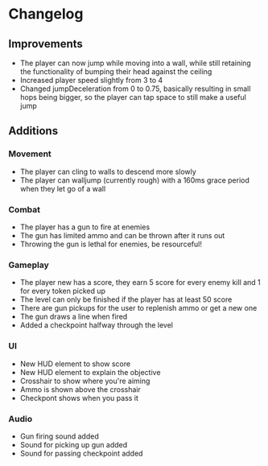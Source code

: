 # Changelog

## Improvements

- The player can now jump while moving into a wall, while still retaining the functionality of bumping their head against the ceiling 
- Increased player speed slightly from 3 to 4 
- Changed jumpDeceleration from 0 to 0.75, basically resulting in small hops being bigger, so the player can tap space to still make a useful jump 

## Additions

### Movement

- The player can cling to walls to descend more slowly
- The player can walljump (currently rough) with a 160ms grace period when they let go of a wall

### Combat

- The player has a gun to fire at enemies
- The gun has limited ammo and can be thrown after it runs out
- Throwing the gun is lethal for enemies, be resourceful!

### Gameplay

- The player new has a score, they earn 5 score for every enemy kill and 1 for every token picked up
- The level can only be finished if the player has at least 50 score
- There are gun pickups for the user to replenish ammo or get a new one
- The gun draws a line when fired
- Added a checkpoint halfway through the level

### UI

- New HUD element to show score
- New HUD element to explain the objective
- Crosshair to show where you're aiming
- Ammo is shown above the crosshair
- Checkpont shows when you pass it

### Audio

- Gun firing sound added
- Sound for picking up gun added
- Sound for passing checkpoint added